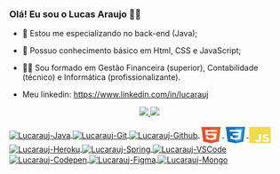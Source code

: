 ### Olá! Eu sou o Lucas Araujo 👋😋

- 📖 Estou me especializando no back-end (Java);

- 🎨 Possuo conhecimento básico em Html, CSS e JavaScript;

- 👨‍🎓 Sou formado em Gestão Financeira (superior), Contabilidade (técnico) e Informática (profissionalizante).

- Meu linkedin: https://www.linkedin.com/in/lucarauj 


<div align="center">
  <a href="https://github.com/lucarauj">
  <img height="180em" src="https://github-readme-stats.vercel.app/api?username=lucarauj&show_icons=true&theme=dark&include_all_commits=true&count_private=true"/>
  <img height="180em" src="https://github-readme-stats.vercel.app/api/top-langs/?username=lucarauj&layout=compact&langs_count=7&theme=dark"/>
</div>
<div style="display: inline_block"><br>
  <img align="center" alt="Lucarauj-Java" height="30" width="40" src="https://cdn.jsdelivr.net/gh/devicons/devicon/icons/java/java-original.svg">
  <img align="center" alt="Lucarauj-Git" height="30" width="40" src="https://cdn.jsdelivr.net/gh/devicons/devicon/icons/git/git-original.svg">
  <img align="center" alt="Lucarauj-Github" height="30" width="40" src="https://cdn.jsdelivr.net/gh/devicons/devicon/icons/github/github-original.svg">
  <img align="center" alt="Lucarauj-HTML" height="30" width="40" src="https://raw.githubusercontent.com/devicons/devicon/master/icons/html5/html5-original.svg">
  <img align="center" alt="Lucarauj-CSS" height="30" width="40" src="https://raw.githubusercontent.com/devicons/devicon/master/icons/css3/css3-original.svg">
  <img align="center" alt="Lucarauj-Js" height="30" width="40" src="https://raw.githubusercontent.com/devicons/devicon/master/icons/javascript/javascript-plain.svg">
  <img align="center" alt="Lucarauj-Heroku" height="30" width="40" src="https://cdn.jsdelivr.net/gh/devicons/devicon/icons/heroku/heroku-plain.svg">
  <img align="center" alt="Lucarauj-Spring" height="30" width="40" src="https://cdn.jsdelivr.net/gh/devicons/devicon/icons/spring/spring-original.svg">
  <img align="center" alt="Lucarauj-VSCode" height="30" width="40" src="https://cdn.jsdelivr.net/gh/devicons/devicon/icons/vscode/vscode-original.svg">
  <img align="center" alt="Lucarauj-Codepen" height="30" width="40" src="https://cdn.jsdelivr.net/gh/devicons/devicon/icons/codepen/codepen-plain.svg">
  <img align="center" alt="Lucarauj-Figma" height="30" width="40" src="https://cdn.jsdelivr.net/gh/devicons/devicon/icons/figma/figma-original.svg">
  <img align="center" alt="Lucarauj-Mongo" height="30" width="40" src="https://cdn.jsdelivr.net/gh/devicons/devicon/icons/mongodb/mongodb-original.svg">
  
</div>
